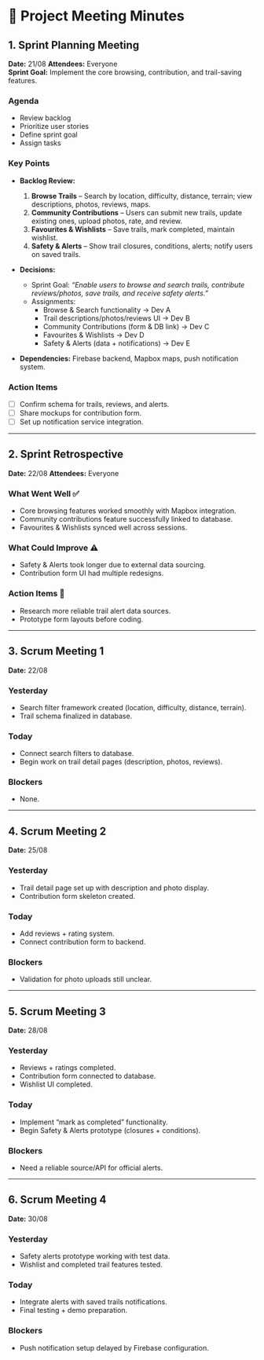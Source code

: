 # 📑 Project Meeting Minutes

## 1. Sprint Planning Meeting
**Date:** 21/08 
**Attendees:** Everyone  
**Sprint Goal:** Implement the core browsing, contribution, and trail-saving features.  

### Agenda
- Review backlog  
- Prioritize user stories  
- Define sprint goal  
- Assign tasks  

### Key Points
- **Backlog Review:**  
  1. **Browse Trails** – Search by location, difficulty, distance, terrain; view descriptions, photos, reviews, maps.  
  2. **Community Contributions** – Users can submit new trails, update existing ones, upload photos, rate, and review.  
  3. **Favourites & Wishlists** – Save trails, mark completed, maintain wishlist.  
  4. **Safety & Alerts** – Show trail closures, conditions, alerts; notify users on saved trails.  

- **Decisions:**  
  - Sprint Goal: *“Enable users to browse and search trails, contribute reviews/photos, save trails, and receive safety alerts.”*  
  - Assignments:  
    - Browse & Search functionality → Dev A  
    - Trail descriptions/photos/reviews UI → Dev B  
    - Community Contributions (form & DB link) → Dev C  
    - Favourites & Wishlists → Dev D  
    - Safety & Alerts (data + notifications) → Dev E  

- **Dependencies:** Firebase backend, Mapbox maps, push notification system.  

### Action Items
- [ ] Confirm schema for trails, reviews, and alerts.  
- [ ] Share mockups for contribution form.  
- [ ] Set up notification service integration.  

---

## 2. Sprint Retrospective
**Date:** 22/08
**Attendees:** Everyone 

### What Went Well ✅
- Core browsing features worked smoothly with Mapbox integration.  
- Community contributions feature successfully linked to database.  
- Favourites & Wishlists synced well across sessions.  

### What Could Improve ⚠️
- Safety & Alerts took longer due to external data sourcing.  
- Contribution form UI had multiple redesigns.  

### Action Items 🎯
- Research more reliable trail alert data sources.  
- Prototype form layouts before coding.  

---

## 3. Scrum Meeting 1
**Date:** 22/08  

### Yesterday
- Search filter framework created (location, difficulty, distance, terrain).  
- Trail schema finalized in database.  

### Today
- Connect search filters to database.  
- Begin work on trail detail pages (description, photos, reviews).  

### Blockers
- None.  

---

## 4. Scrum Meeting 2
**Date:** 25/08  

### Yesterday
- Trail detail page set up with description and photo display.  
- Contribution form skeleton created.  

### Today
- Add reviews + rating system.  
- Connect contribution form to backend.  

### Blockers
- Validation for photo uploads still unclear.  

---

## 5. Scrum Meeting 3
**Date:** 28/08  

### Yesterday
- Reviews + ratings completed.  
- Contribution form connected to database.  
- Wishlist UI completed.  

### Today
- Implement “mark as completed” functionality.  
- Begin Safety & Alerts prototype (closures + conditions).  

### Blockers
- Need a reliable source/API for official alerts.  

---

## 6. Scrum Meeting 4
**Date:** 30/08 

### Yesterday
- Safety alerts prototype working with test data.  
- Wishlist and completed trail features tested.  

### Today
- Integrate alerts with saved trails notifications.  
- Final testing + demo preparation.  

### Blockers
- Push notification setup delayed by Firebase configuration.  
